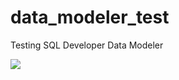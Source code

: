 # data_modeler_test
Testing SQL Developer Data Modeler


![](https://github.com/mdunhamwilkie/data_modeler_test/blob/master/Untitled%20Diagram.drawio)
